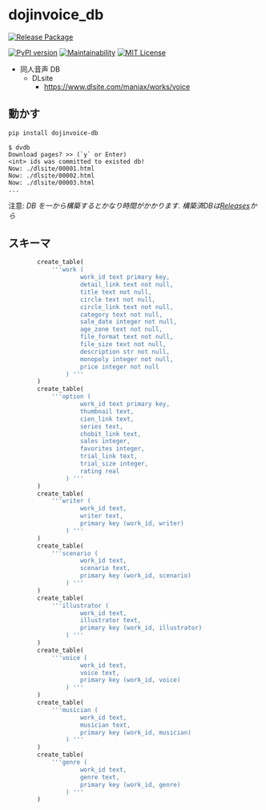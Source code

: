 # dojinvoice_db

[![Release Package](https://github.com/eggplants/dojinvoice_db/workflows/Release%20Package/badge.svg)](https://github.com/eggplants/dojinvoice_db/actions/runs/355419760)

[![PyPI version](https://badge.fury.io/py/dojinvoice-db.svg)](https://badge.fury.io/py/dojinvoice_db) [![Maintainability](https://api.codeclimate.com/v1/badges/f9942612576bc3a99dbd/maintainability)](https://codeclimate.com/github/eggplants/dojinvoice_db/maintainability) [![MIT License](http://img.shields.io/badge/license-MIT-blue.svg?style=flat)](LICENSE)

- 同人音声 DB
  - DLsite
    - <https://www.dlsite.com/maniax/works/voice>

## 動かす

```bash
pip install dojinvoice-db
```

```shellsession
$ dvdb
Download pages? >> (`y` or Enter)
<int> ids was committed to existed db!
Now: ./dlsite/00001.html
Now: ./dlsite/00002.html
Now: ./dlsite/00003.html
...
```

注意: _DB を一から構築するとかなり時間がかかります. 構築済DBは[Releases](https://github.com/eggplants/dojinvoice_db/releases)から_

## スキーマ

```python
        create_table(
            '''work (
                    work_id text primary key,
                    detail_link text not null,
                    title text not null,
                    circle text not null,
                    circle_link text not null,
                    category text not null,
                    sale_date integer not null,
                    age_zone text not null,
                    file_format text not null,
                    file_size text not null,
                    description str not null,
                    monopoly integer not null,
                    price integer not null
                ) '''
        )
        create_table(
            '''option (
                    work_id text primary key,
                    thumbnail text,
                    cien_link text,
                    series text,
                    chobit_link text,
                    sales integer,
                    favorites integer,
                    trial_link text,
                    trial_size integer,
                    rating real
                ) '''
        )
        create_table(
            '''writer (
                    work_id text,
                    writer text,
                    primary key (work_id, writer)
                ) '''
        )
        create_table(
            '''scenario (
                    work_id text,
                    scenario text,
                    primary key (work_id, scenario)
                ) '''
        )
        create_table(
            '''illustrator (
                    work_id text,
                    illustrator text,
                    primary key (work_id, illustrator)
                ) '''
        )
        create_table(
            '''voice (
                    work_id text,
                    voice text,
                    primary key (work_id, voice)
                ) '''
        )
        create_table(
            '''musician (
                    work_id text,
                    musician text,
                    primary key (work_id, musician)
                ) '''
        )
        create_table(
            '''genre (
                    work_id text,
                    genre text,
                    primary key (work_id, genre)
                ) '''
        )
```
